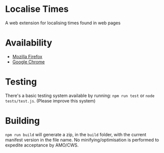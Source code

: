 # Localise Times
A web extension for localising times found in web pages

# Availability
* [Mozilla Firefox](https://addons.mozilla.org/en-US/firefox/addon/localise-times/)
* [Google Chrome](https://chrome.google.com/webstore/detail/localise-times/lfapgjogceelfpildippecdikjnljkek)

# Testing
There's a basic testing system available by running: `npm run test` or `node tests/test.js`.
(Please improve this system)

# Building
`npm run build` will generate a zip, in the `build` folder, with the current manifest version in the file name.
No minifying/optimisation is performed to expedite acceptance by AMO/CWS.
